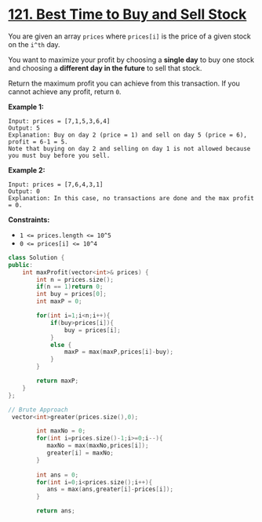 # [121. Best Time to Buy and Sell Stock](https://leetcode.com/problems/best-time-to-buy-and-sell-stock/description/)

You are given an array `prices` where `prices[i]` is the price of a given stock on the `i^th` day.

You want to maximize your profit by choosing a **single day**  to buy one stock and choosing a **different day in the future**  to sell that stock.

Return the maximum profit you can achieve from this transaction. If you cannot achieve any profit, return `0`.

**Example 1:** 

```
Input: prices = [7,1,5,3,6,4]
Output: 5
Explanation: Buy on day 2 (price = 1) and sell on day 5 (price = 6), profit = 6-1 = 5.
Note that buying on day 2 and selling on day 1 is not allowed because you must buy before you sell.
```

**Example 2:** 

```
Input: prices = [7,6,4,3,1]
Output: 0
Explanation: In this case, no transactions are done and the max profit = 0.
```

**Constraints:** 

- `1 <= prices.length <= 10^5`
- `0 <= prices[i] <= 10^4`

```cpp
class Solution {
public:
    int maxProfit(vector<int>& prices) {
        int n = prices.size();
        if(n == 1)return 0;
        int buy = prices[0];
        int maxP = 0;

        for(int i=1;i<n;i++){
            if(buy>prices[i]){
                buy = prices[i];
            }
            else {
                maxP = max(maxP,prices[i]-buy);
            }   
        }

        return maxP;
    }
};

// Brute Approach 
 vector<int>greater(prices.size(),0);

        int maxNo = 0;
        for(int i=prices.size()-1;i>=0;i--){
           maxNo = max(maxNo,prices[i]);
           greater[i] = maxNo;
        }
        
        int ans = 0;
        for(int i=0;i<prices.size();i++){
           ans = max(ans,greater[i]-prices[i]);
        }

        return ans;

```


